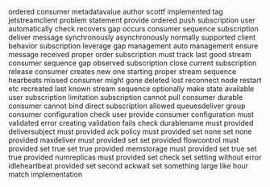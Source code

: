 ordered consumer metadatavalue author scottf implemented tag jetstreamclient problem statement provide ordered push subscription user automatically check recovers gap occurs consumer sequence subscription deliver message synchronously asynchronously normally supported client behavior subscription leverage gap management auto management ensure message received proper order subscription must track last good stream consumer sequence gap observed subscription close current subscription release consumer creates new one starting proper stream sequence hearbeats missed consumer might gone deleted lost reconnect node restart etc recreated last known stream sequence optionally make state available user subscription limitation subscription cannot pull consumer durable consumer cannot bind direct subscription allowed queuesdeliver group consumer configuration check user provide consumer configuration must validated error creating validation fails check durablename must provided deliversubject must provided ack policy must provided set none set none provided maxdeliver must provided set set provided flowcontrol must provided set true set true provided memstorage must provided set true set true provided numreplicas must provided set check set setting without error idleheartbeat provided set second ackwait set something large like hour match implementation